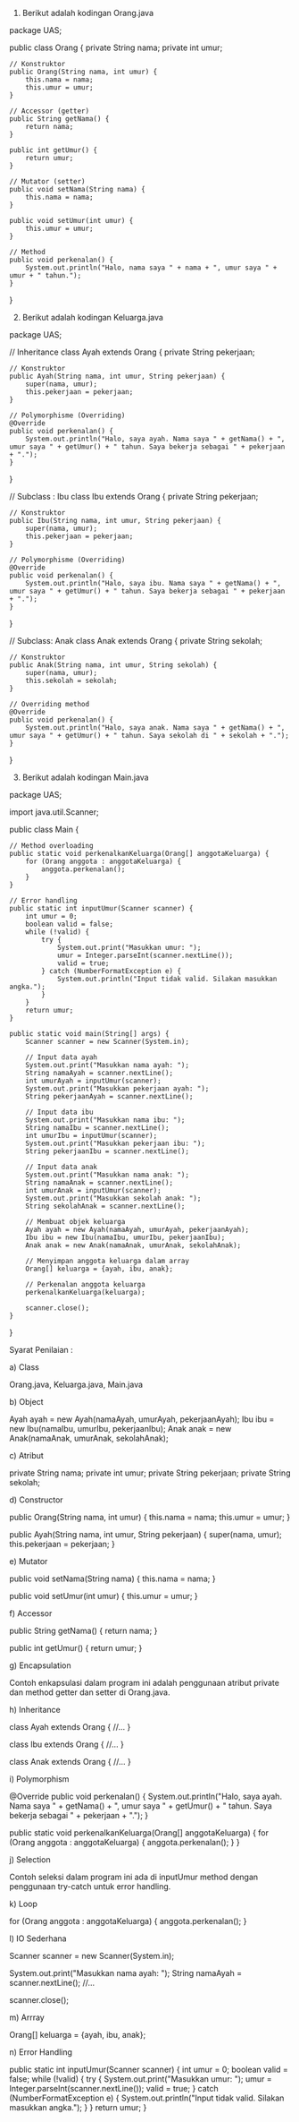 
1. Berikut adalah kodingan Orang.java

package UAS;

public class Orang {
    private String nama;
    private int umur;

    // Konstruktor
    public Orang(String nama, int umur) {
        this.nama = nama;
        this.umur = umur;
    }

    // Accessor (getter)
    public String getNama() {
        return nama;
    }

    public int getUmur() {
        return umur;
    }

    // Mutator (setter)
    public void setNama(String nama) {
        this.nama = nama;
    }

    public void setUmur(int umur) {
        this.umur = umur;
    }

    // Method
    public void perkenalan() {
        System.out.println("Halo, nama saya " + nama + ", umur saya " + umur + " tahun.");
    }
}  

2. Berikut adalah kodingan Keluarga.java

package UAS;

// Inheritance
class Ayah extends Orang {
    private String pekerjaan;

    // Konstruktor
    public Ayah(String nama, int umur, String pekerjaan) {
        super(nama, umur);
        this.pekerjaan = pekerjaan;
    }

    // Polymorphisme (Overriding)
    @Override
    public void perkenalan() {
        System.out.println("Halo, saya ayah. Nama saya " + getNama() + ", umur saya " + getUmur() + " tahun. Saya bekerja sebagai " + pekerjaan + ".");
    }
}

// Subclass : Ibu
class Ibu extends Orang {
    private String pekerjaan;

    // Konstruktor
    public Ibu(String nama, int umur, String pekerjaan) {
        super(nama, umur);
        this.pekerjaan = pekerjaan;
    }

    // Polymorphisme (Overriding)
    @Override
    public void perkenalan() {
        System.out.println("Halo, saya ibu. Nama saya " + getNama() + ", umur saya " + getUmur() + " tahun. Saya bekerja sebagai " + pekerjaan + ".");
    }
}

// Subclass: Anak
class Anak extends Orang {
    private String sekolah;

    // Konstruktor
    public Anak(String nama, int umur, String sekolah) {
        super(nama, umur);
        this.sekolah = sekolah;
    }

    // Overriding method
    @Override
    public void perkenalan() {
        System.out.println("Halo, saya anak. Nama saya " + getNama() + ", umur saya " + getUmur() + " tahun. Saya sekolah di " + sekolah + ".");
    }
}

3. Berikut adalah kodingan Main.java

package UAS;

import java.util.Scanner;

public class Main {
    
    // Method overloading
    public static void perkenalkanKeluarga(Orang[] anggotaKeluarga) {
        for (Orang anggota : anggotaKeluarga) {
            anggota.perkenalan();
        }
    }

    // Error handling
    public static int inputUmur(Scanner scanner) {
        int umur = 0;
        boolean valid = false;
        while (!valid) {
            try {
                System.out.print("Masukkan umur: ");
                umur = Integer.parseInt(scanner.nextLine());
                valid = true;
            } catch (NumberFormatException e) {
                System.out.println("Input tidak valid. Silakan masukkan angka.");
            }
        }
        return umur;
    }

    public static void main(String[] args) {
        Scanner scanner = new Scanner(System.in);

        // Input data ayah
        System.out.print("Masukkan nama ayah: ");
        String namaAyah = scanner.nextLine();
        int umurAyah = inputUmur(scanner);
        System.out.print("Masukkan pekerjaan ayah: ");
        String pekerjaanAyah = scanner.nextLine();

        // Input data ibu
        System.out.print("Masukkan nama ibu: ");
        String namaIbu = scanner.nextLine();
        int umurIbu = inputUmur(scanner);
        System.out.print("Masukkan pekerjaan ibu: ");
        String pekerjaanIbu = scanner.nextLine();

        // Input data anak
        System.out.print("Masukkan nama anak: ");
        String namaAnak = scanner.nextLine();
        int umurAnak = inputUmur(scanner);
        System.out.print("Masukkan sekolah anak: ");
        String sekolahAnak = scanner.nextLine();

        // Membuat objek keluarga
        Ayah ayah = new Ayah(namaAyah, umurAyah, pekerjaanAyah);
        Ibu ibu = new Ibu(namaIbu, umurIbu, pekerjaanIbu);
        Anak anak = new Anak(namaAnak, umurAnak, sekolahAnak);

        // Menyimpan anggota keluarga dalam array
        Orang[] keluarga = {ayah, ibu, anak};

        // Perkenalan anggota keluarga
        perkenalkanKeluarga(keluarga);

        scanner.close();
    }
}

Syarat Penilaian :

a) Class 

Orang.java, Keluarga.java, Main.java

b) Object

Ayah ayah = new Ayah(namaAyah, umurAyah, pekerjaanAyah);
Ibu ibu = new Ibu(namaIbu, umurIbu, pekerjaanIbu);
Anak anak = new Anak(namaAnak, umurAnak, sekolahAnak);

c) Atribut

private String nama;
private int umur;
private String pekerjaan;
private String sekolah;

d) Constructor

public Orang(String nama, int umur) {
    this.nama = nama;
    this.umur = umur;
}

public Ayah(String nama, int umur, String pekerjaan) {
    super(nama, umur);
    this.pekerjaan = pekerjaan;
}

e) Mutator

public void setNama(String nama) {
    this.nama = nama;
}

public void setUmur(int umur) {
    this.umur = umur;
}

f) Accessor

public String getNama() {
    return nama;
}

public int getUmur() {
    return umur;
}

g) Encapsulation

Contoh enkapsulasi dalam program ini adalah penggunaan atribut private dan method getter dan setter di Orang.java.

h) Inheritance

class Ayah extends Orang {
    //...
}

class Ibu extends Orang {
    //...
}

class Anak extends Orang {
    //...
}

i) Polymorphism

@Override
public void perkenalan() {
    System.out.println("Halo, saya ayah. Nama saya " + getNama() + ", umur saya " + getUmur() + " tahun. Saya bekerja sebagai " + pekerjaan + ".");
}

public static void perkenalkanKeluarga(Orang[] anggotaKeluarga) {
    for (Orang anggota : anggotaKeluarga) {
        anggota.perkenalan();
    }
}

j) Selection

Contoh seleksi dalam program ini ada di inputUmur method dengan penggunaan try-catch untuk error handling.

k) Loop

for (Orang anggota : anggotaKeluarga) {
    anggota.perkenalan();
}

l) IO Sederhana

Scanner scanner = new Scanner(System.in);

System.out.print("Masukkan nama ayah: ");
String namaAyah = scanner.nextLine();
//...

scanner.close();

m) Arrray

Orang[] keluarga = {ayah, ibu, anak};

n) Error Handling

public static int inputUmur(Scanner scanner) {
    int umur = 0;
    boolean valid = false;
    while (!valid) {
        try {
            System.out.print("Masukkan umur: ");
            umur = Integer.parseInt(scanner.nextLine());
            valid = true;
        } catch (NumberFormatException e) {
            System.out.println("Input tidak valid. Silakan masukkan angka.");
        }
    }
    return umur;
}
